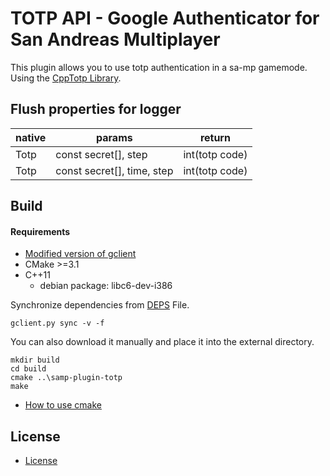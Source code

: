 # TOTP API - Google Authenticator for San Andreas Multiplayer #
This plugin allows you to use totp authentication in a sa-mp gamemode.
Using the [CppTotp Library](https://github.com/Sphinxila/cpptotp).

## Flush properties for logger
|native|params|return|
|-------|-------|:-----:|
|Totp|const secret[], step|int(totp code)|
|Totp|const secret[], time, step|int(totp code)|

## Build
#### Requirements
- [Modified version of gclient](https://github.com/timniederhausen/gclient)
- CMake >=3.1
- C++11
  - debian package: libc6-dev-i386

Synchronize dependencies from [DEPS](DEPS) File.

    gclient.py sync -v -f

You can also download it manually and place it into the external directory.

    mkdir build
    cd build
    cmake ..\samp-plugin-totp
    make

- [How to use cmake](https://github.com/bast/cmake-example)

## License
- [License](LICENSE)